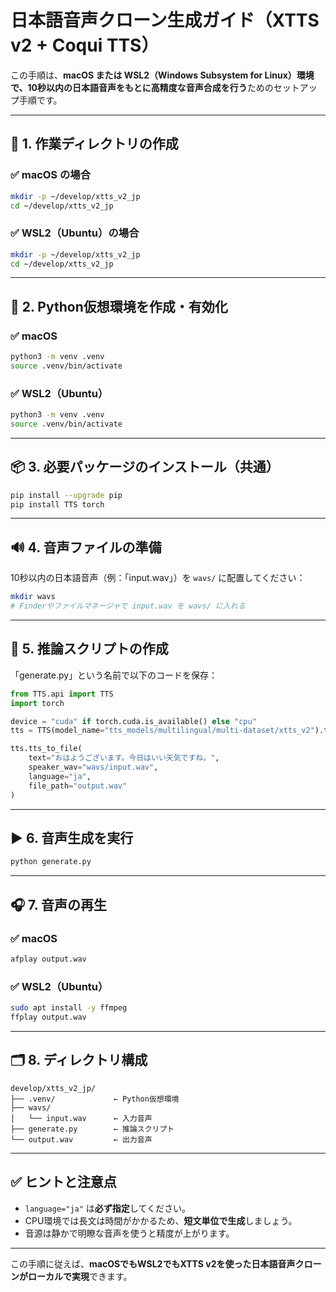 # 日本語音声クローン生成ガイド（XTTS v2 + Coqui TTS）

この手順は、**macOS または WSL2（Windows Subsystem for Linux）環境で、10秒以内の日本語音声をもとに高精度な音声合成を行う**ためのセットアップ手順です。  

---

## 📁 1. 作業ディレクトリの作成

### ✅ macOS の場合

```bash
mkdir -p ~/develop/xtts_v2_jp
cd ~/develop/xtts_v2_jp
```

### ✅ WSL2（Ubuntu）の場合

```bash
mkdir -p ~/develop/xtts_v2_jp
cd ~/develop/xtts_v2_jp
```

---

## 🐍 2. Python仮想環境を作成・有効化

### ✅ macOS

```bash
python3 -m venv .venv
source .venv/bin/activate
```

### ✅ WSL2（Ubuntu）

```bash
python3 -m venv .venv
source .venv/bin/activate
```

---

## 📦 3. 必要パッケージのインストール（共通）

```bash
pip install --upgrade pip
pip install TTS torch
```

---

## 🔊 4. 音声ファイルの準備

10秒以内の日本語音声（例：「input.wav」）を `wavs/` に配置してください：

```bash
mkdir wavs
# Finderやファイルマネージャで input.wav を wavs/ に入れる
```

---

## 📝 5. 推論スクリプトの作成

「generate.py」という名前で以下のコードを保存：

```python
from TTS.api import TTS
import torch

device = "cuda" if torch.cuda.is_available() else "cpu"
tts = TTS(model_name="tts_models/multilingual/multi-dataset/xtts_v2").to(device)

tts.tts_to_file(
    text="おはようございます。今日はいい天気ですね。",
    speaker_wav="wavs/input.wav",
    language="ja",
    file_path="output.wav"
)
```

---

## ▶️ 6. 音声生成を実行

```bash
python generate.py
```

---

## 🎧 7. 音声の再生

### ✅ macOS

```bash
afplay output.wav
```

### ✅ WSL2（Ubuntu）

```bash
sudo apt install -y ffmpeg
ffplay output.wav
```

---

## 🗂 8. ディレクトリ構成

```
develop/xtts_v2_jp/
├── .venv/             ← Python仮想環境
├── wavs/
│   └── input.wav      ← 入力音声
├── generate.py        ← 推論スクリプト
└── output.wav         ← 出力音声
```

---

## ✅ ヒントと注意点

- `language="ja"` は**必ず指定**してください。
- CPU環境では長文は時間がかかるため、**短文単位で生成**しましょう。
- 音源は静かで明瞭な音声を使うと精度が上がります。

---

この手順に従えば、**macOSでもWSL2でもXTTS v2を使った日本語音声クローンがローカルで実現**できます。
